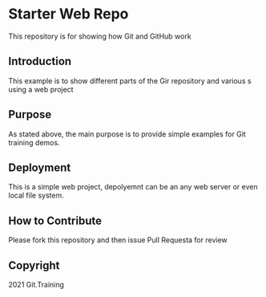 # Starter Web Repo

This repository is for showing how Git and GitHub work

## Introduction

This example is to show different parts of the Gir repository and various s
using a web project

## Purpose

As stated above, the main purpose is to provide simple examples for Git
training demos.

## Deployment

This is a simple web project, depolyemnt can be an any web server or even local file system.

## How to Contribute

Please fork this repository and then issue Pull Requesta for review

## Copyright

2021 Git.Training